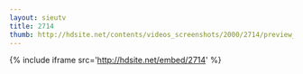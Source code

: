 ```yaml
---
layout: sieutv
title: 2714
thumb: http://hdsite.net/contents/videos_screenshots/2000/2714/preview_360p.mp4.jpg
---
```

{% include iframe src='http://hdsite.net/embed/2714' %}
 
